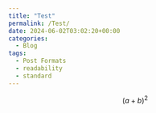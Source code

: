```yaml
---
title: "Test"
permalink: /Test/
date: 2024-06-02T03:02:20+00:00
categories:
  - Blog
tags:
  - Post Formats
  - readability
  - standard
---
```


$$ (a+b)^2 $$
